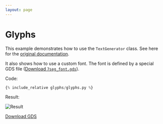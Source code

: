```yaml
---
layout: page
---
```


# Glyphs

This example demonstrates how to use the `TextGenerator` class. See here
for the [original documentation](https://www.klayout.de/doc-qt5/code/class_TextGenerator.html).

It also shows how to use a custom font. The font is defined by a special GDS 
file ([Download `7seg_font.gds`](7seg_font.gds)).

Code:

```python
{% include_relative glyphs/glyphs.py %}
```

Result:

![Result](glyphs.png)

[Download GDS](glyphs.gds)

